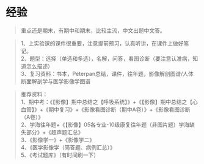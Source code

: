 # 经验

> 重点还是期末，有期中和期末，比较主流，中文出题中文答。

> 1、上实验课的课件很重要，注意提前预习，认真听讲，在课件上做好笔记。  
2、题型：选择（单选和多选），名解，问答，看图诊断（要注意认准病，知道怎么描述）  
3、复习资料：书本，Peterpan总结，课件，往年题，影像解剖图谱/人体断面解剖学与医学影像学图谱  

>推荐资料：  
1、期中考：《【影像】期中总结之【呼吸系统】》+《【影像】期中总结之【心血管】》+《期中复习》+《影像看图诊断（期中A卷）》+《影像看图诊断（A卷）》  
2、学海往年题+《【影像】05各专业-10级康复往年题（非图片题）学海缺失部分》+《超声题汇总》  
3、《影像学一》+《影像学二》  
4、《医学影像学（简答题、病例汇总）》  
5、《考试题库》（有时间刷一下）  
